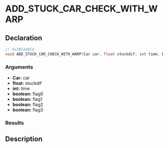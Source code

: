 # ADD_STUCK_CAR_CHECK_WITH_WARP

## Declaration
```cpp
// 0x3BCA4ACA
void ADD_STUCK_CAR_CHECK_WITH_WARP(Car car, float stuckdif, int time, boolean flag0, boolean flag1, boolean flag2, boolean flag3);
```

### Arguments
- **Car:** car
- **float:** stuckdif
- **int:** time
- **boolean:** flag0
- **boolean:** flag1
- **boolean:** flag2
- **boolean:** flag3

### Results

## Description
